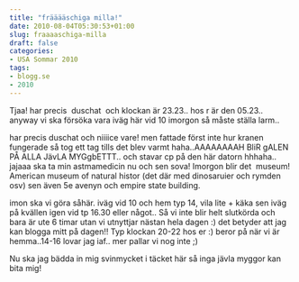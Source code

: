 ```yaml
---
title: "frääääschiga milla!"
date: 2010-08-04T05:30:53+01:00
slug: fraaaaschiga-milla
draft: false
categories:
- USA Sommar 2010
tags:
- blogg.se
- 2010
---
```

Tjaa! har precis  duschat  och klockan är 23.23.. hos r är den 05.23.. anyway vi ska försöka vara iväg här vid 10 imorgon så måste ställa larm..  
  
har precis duschat och niiiice vare! men fattade först inte hur kranen fungerade så tog ett tag tills det blev varmt haha..AAAAAAAAH BliR gALEN PÅ ALLA JävLA MYGgbETTT.. och stavar cp på den här datorn hhhaha.. jajaaa ska ta min astmamedicin nu och sen sova! Imorgon blir det  museum! American museum of natural histor (det där med dinosaruier och rymden osv) sen även 5e avenyn och empire state building.  
  
imon ska vi göra såhär. iväg vid 10 och hem typ 14, vila lite + käka sen iväg på kvällen igen vid tp 16.30 eller något.. Så vi inte blir helt slutkörda och bara är ute 6 timar utan vi utnyttjar nästan hela dagen :) det betyder att jag kan blogga mitt på dagen!! Typ klockan 20-22 hos er :) beror på när vi är hemma..14-16 lovar jag iaf.. mer pallar vi nog inte ;)  
  
  
Nu ska jag bädda in mig svinmycket i täcket här så inga jävla myggor kan bita mig!